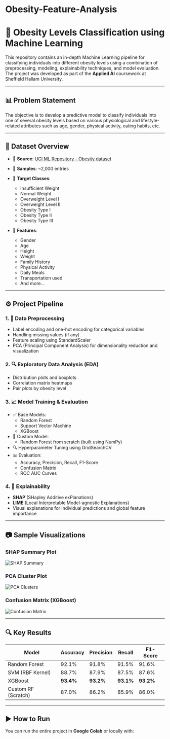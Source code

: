 # Obesity-Feature-Analysis
# 🧠 Obesity Levels Classification using Machine Learning

This repository contains an in-depth Machine Learning pipeline for classifying individuals into different obesity levels using a combination of preprocessing, modeling, explainability techniques, and model evaluation. The project was developed as part of the **Applied AI** coursework at Sheffield Hallam University.

---

## 📊 Problem Statement

The objective is to develop a predictive model to classify individuals into one of several obesity levels based on various physiological and lifestyle-related attributes such as age, gender, physical activity, eating habits, etc.

---

## 📁 Dataset Overview

- 📌 **Source**: [UCI ML Repository - Obesity dataset](https://www.kaggle.com/datasets/sagesse123/obesity-dataset)
- 👥 **Samples**: ~2,000 entries
- 🔣 **Target Classes**:
  - Insufficient Weight
  - Normal Weight
  - Overweight Level I
  - Overweight Level II
  - Obesity Type I
  - Obesity Type II
  - Obesity Type III

- 🧾 **Features**:
  - Gender
  - Age
  - Height
  - Weight
  - Family History
  - Physical Activity
  - Daily Meals
  - Transportation used
  - And more...

---

## ⚙️ Project Pipeline

### 1. 🧼 Data Preprocessing
- Label encoding and one-hot encoding for categorical variables
- Handling missing values (if any)
- Feature scaling using StandardScaler
- PCA (Principal Component Analysis) for dimensionality reduction and visualization

### 2. 🔍 Exploratory Data Analysis (EDA)
- Distribution plots and boxplots
- Correlation matrix heatmaps
- Pair plots by obesity level

### 3. 📈 Model Training & Evaluation
- ✅ Base Models:
  - Random Forest
  - Support Vector Machine
  - XGBoost
- 🔨 Custom Model:
  - Random Forest from scratch (built using NumPy)
- 🔍 Hyperparameter Tuning using GridSearchCV
- 📊 Evaluation:
  - Accuracy, Precision, Recall, F1-Score
  - Confusion Matrix
  - ROC AUC Curves

### 4. 🧠 Explainability
- **SHAP** (SHapley Additive exPlanations)
- **LIME** (Local Interpretable Model-agnostic Explanations)
- Visual explanations for individual predictions and global feature importance

---

## 📷 Sample Visualizations

### SHAP Summary Plot
![SHAP Summary](figures/shap_summary.png)

### PCA Cluster Plot
![PCA Clusters](figures/pca_clusters.png)

### Confusion Matrix (XGBoost)
![Confusion Matrix](figures/xgboost_confusion_matrix.png)

---

## 🔍 Key Results

| Model               | Accuracy | Precision | Recall | F1-Score |
|--------------------|----------|-----------|--------|----------|
| Random Forest       | 92.1%    | 91.8%     | 91.5%  | 91.6%    |
| SVM (RBF Kernel)    | 88.7%    | 87.9%     | 87.5%  | 87.6%    |
| XGBoost             | **93.4%**| **93.2%** | **93.1%**| **93.2%**|
| Custom RF (Scratch) | 87.0%    | 86.2%     | 85.9%  | 86.0%    |

---

## ▶️ How to Run

You can run the entire project in **Google Colab** or locally with:

